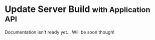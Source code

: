 # Update Server Build <small>with Application API</small>
Documentation isn't ready yet... Will be soon though!
